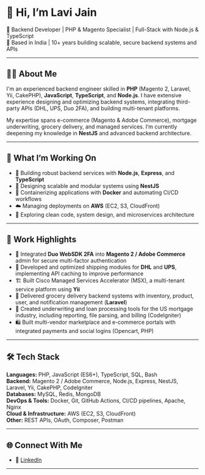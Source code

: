 # 👋 Hi, I’m Lavi Jain

🎯 Backend Developer | PHP & Magento Specialist | Full-Stack with Node.js & TypeScript  
📍 Based in India | 10+ years building scalable, secure backend systems and APIs

---

## 👨‍💻 About Me

I'm an experienced backend engineer skilled in **PHP** (Magento 2, Laravel, Yii, CakePHP), **JavaScript**, **TypeScript**, and **Node.js**. I have extensive experience designing and optimizing backend systems, integrating third-party APIs (DHL, UPS, Duo 2FA), and building multi-tenant platforms.

My expertise spans e-commerce (Magento & Adobe Commerce), mortgage underwriting, grocery delivery, and managed services. I’m currently deepening my knowledge in **NestJS** and advanced backend architecture.

---

## 🚀 What I’m Working On

- 🧱 Building robust backend services with **Node.js**, **Express**, and **TypeScript**  
- 🧩 Designing scalable and modular systems using **NestJS**  
- 🐳 Containerizing applications with **Docker** and automating CI/CD workflows  
- ☁️ Managing deployments on **AWS** (EC2, S3, CloudFront)  
- 🔬 Exploring clean code, system design, and microservices architecture

---

## 💼 Work Highlights

- 🔐 Integrated **Duo WebSDK 2FA** into **Magento 2 / Adobe Commerce** admin for secure multi-factor authentication  
- 🚚 Developed and optimized shipping modules for **DHL** and **UPS**, implementing API caching to improve performance  
- 🏗 Built Cisco Managed Services Accelerator (MSX), a multi-tenant service platform using **Yii**  
- 🛒 Delivered grocery delivery backend systems with inventory, product, user, and notification management (**Laravel**)  
- 🏢 Created underwriting and loan processing tools for the US mortgage industry, including reporting, file parsing, and billing (CodeIgniter)  
- 🛍 Built multi-vendor marketplace and e-commerce portals with integrated payments and social logins (Opencart, PHP)  

---

## 🛠️ Tech Stack

**Languages:** PHP, JavaScript (ES6+), TypeScript, SQL, Bash  
**Backend:** Magento 2 / Adobe Commerce, Node.js, Express, NestJS, Laravel, Yii, CakePHP, CodeIgniter  
**Databases:** MySQL, Redis, MongoDB  
**DevOps & Tools:** Docker, Git, GitHub Actions, CI/CD pipelines, Apache, Nginx  
**Cloud & Infrastructure:** AWS (EC2, S3, CloudFront)  
**Other:** REST APIs, OAuth, Composer, Postman

---

## 🌐 Connect With Me

- 💼 [LinkedIn](https://www.linkedin.com/in/lavijain/)

---
